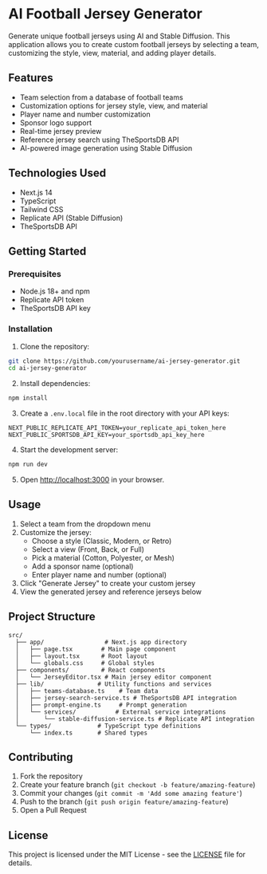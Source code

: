 # AI Football Jersey Generator

Generate unique football jerseys using AI and Stable Diffusion. This application allows you to create custom football jerseys by selecting a team, customizing the style, view, material, and adding player details.

## Features

- Team selection from a database of football teams
- Customization options for jersey style, view, and material
- Player name and number customization
- Sponsor logo support
- Real-time jersey preview
- Reference jersey search using TheSportsDB API
- AI-powered image generation using Stable Diffusion

## Technologies Used

- Next.js 14
- TypeScript
- Tailwind CSS
- Replicate API (Stable Diffusion)
- TheSportsDB API

## Getting Started

### Prerequisites

- Node.js 18+ and npm
- Replicate API token
- TheSportsDB API key

### Installation

1. Clone the repository:
```bash
git clone https://github.com/yourusername/ai-jersey-generator.git
cd ai-jersey-generator
```

2. Install dependencies:
```bash
npm install
```

3. Create a `.env.local` file in the root directory with your API keys:
```
NEXT_PUBLIC_REPLICATE_API_TOKEN=your_replicate_api_token_here
NEXT_PUBLIC_SPORTSDB_API_KEY=your_sportsdb_api_key_here
```

4. Start the development server:
```bash
npm run dev
```

5. Open [http://localhost:3000](http://localhost:3000) in your browser.

## Usage

1. Select a team from the dropdown menu
2. Customize the jersey:
   - Choose a style (Classic, Modern, or Retro)
   - Select a view (Front, Back, or Full)
   - Pick a material (Cotton, Polyester, or Mesh)
   - Add a sponsor name (optional)
   - Enter player name and number (optional)
3. Click "Generate Jersey" to create your custom jersey
4. View the generated jersey and reference jerseys below

## Project Structure

```
src/
  ├── app/                 # Next.js app directory
  │   ├── page.tsx        # Main page component
  │   ├── layout.tsx      # Root layout
  │   └── globals.css     # Global styles
  ├── components/         # React components
  │   └── JerseyEditor.tsx # Main jersey editor component
  ├── lib/               # Utility functions and services
  │   ├── teams-database.ts    # Team data
  │   ├── jersey-search-service.ts # TheSportsDB API integration
  │   ├── prompt-engine.ts     # Prompt generation
  │   └── services/           # External service integrations
  │       └── stable-diffusion-service.ts # Replicate API integration
  └── types/             # TypeScript type definitions
      └── index.ts       # Shared types
```

## Contributing

1. Fork the repository
2. Create your feature branch (`git checkout -b feature/amazing-feature`)
3. Commit your changes (`git commit -m 'Add some amazing feature'`)
4. Push to the branch (`git push origin feature/amazing-feature`)
5. Open a Pull Request

## License

This project is licensed under the MIT License - see the [LICENSE](LICENSE) file for details.
